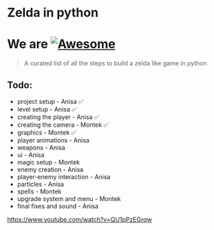 # Zelda in python
# We are  [![Awesome](https://cdn.jsdelivr.net/gh/sindresorhus/awesome@d7305f38d29fed78fa85652e3a63e154dd8e8829/media/badge.svg)](https://github.com/sindresorhus/awesome#readme)
> A curated list of all the steps to build a zelda like game in python
## Todo:

- project setup - Anisa ✅
- level setup - Anisa ✅
- creating the player - Anisa ✅
- creating the camera - Montek ✅
- graphics - Montek ✅
- player animations - Anisa
- weapons - Anisa 
- ui - Anisa
- magic setup - Montek
- enemy creation - Anisa
- player-enemy interaction - Anisa
- particles - Anisa
- spells - Montek
- upgrade system and menu - Montek
- final fixes and sound - Anisa



https://www.youtube.com/watch?v=QU1pPzEGrqw

